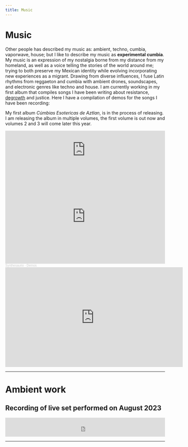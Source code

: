 ```yaml
---
title: Music
---
```


# Music

Other people has described my music as: ambient, techno, cumbia, vaporwave, house; but I like to describe my music as **experimental cumbia**. My music is an expression of my nostalgia borne from my distance from my homeland, as well as a voice telling the stories of the world around me; trying to both preserve my Mexican identity while evolving incorporating new experiences as a migrant. Drawing from diverse influences, I fuse Latin rhythms from reggaeton and cumbia with ambient drones, soundscapes, and electronic genres like techno and house. I am currently working in my first album that compiles songs I have been writing about resistance, [degrowth](https://en.wikipedia.org/wiki/Degrowth#:~:text=The%20idea%20of%20degrowth%20is,increase%20of%20human%20living%20standards.) and justice. Here I have a compilation of demos for the songs I have been recording:

My first album  *Cúmbias Esotericas de Aztlan*, is in the process of releasing. I am releasing the album in multiple volumes, the first volume is out now and volumes 2 and 3 will come later this year.


<iframe style="border: 0; width: 100%; height: 120px;" src="https://bandcamp.com/EmbeddedPlayer/album=1765479881/size=large/bgcol=ffffff/linkcol=de270f/tracklist=false/artwork=small/transparent=true/" seamless><a href="https://synthesaurio.bandcamp.com/album/c-mbias-esot-ricas-de-aztl-n-vol-1">Cúmbias Esotéricas de Aztlán Vol. 1 by Synthesaurio</a></iframe>

<iframe width="100%" height="300" scrolling="no" frameborder="no" allow="autoplay" src="https://w.soundcloud.com/player/?url=https%3A//api.soundcloud.com/playlists/1949907035%3Fsecret_token%3Ds-QwN5K4b2wmJ&color=%2318734a&auto_play=false&hide_related=false&show_comments=true&show_user=true&show_reposts=false&show_teaser=true"></iframe><div style="font-size: 10px; color: #cccccc;line-break: anywhere;word-break: normal;overflow: hidden;white-space: nowrap;text-overflow: ellipsis; font-family: Interstate,Lucida Grande,Lucida Sans Unicode,Lucida Sans,Garuda,Verdana,Tahoma,sans-serif;font-weight: 100;"><a href="https://soundcloud.com/synthesaurio" title="Synthesaurio" target="_blank" style="color: #cccccc; text-decoration: none;">Synthesaurio</a> · <a href="https://soundcloud.com/synthesaurio/sets/demos-1/s-QwN5K4b2wmJ" title="Demos" target="_blank" style="color: #cccccc; text-decoration: none;">Demos</a></div>

<iframe width="560" height="315" src="https://www.youtube.com/embed/3Q0sqvQnllg?si=iOe3oYTFMbdLVLjx" title="YouTube video player" frameborder="0" allow="accelerometer; autoplay; clipboard-write; encrypted-media; gyroscope; picture-in-picture; web-share" referrerpolicy="strict-origin-when-cross-origin" allowfullscreen></iframe>

--------------------

# Ambient work

## Recording of live set performed on August 2023

<iframe width="100%" height="60" src="https://player-widget.mixcloud.com/widget/iframe/?hide_cover=1&mini=1&feed=%2Fjose-pablo-gomez-v%2F08132023%2F" frameborder="0" ></iframe>

--------------

